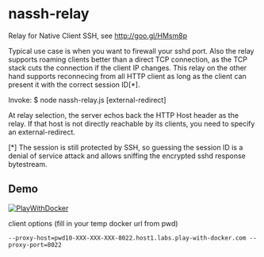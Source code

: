 nassh-relay
===========

Relay for Native Client SSH, see http://goo.gl/HMsm8p

Typical use case is when you want to firewall your sshd port. Also the
relay supports roaming clients better than a direct TCP connection, as
the TCP stack cuts the connection if the client IP changes. This relay
on the other hand supports reconnecing from all HTTP client as long as
the client can present it with the correct session ID[*].

Invoke:
$ node nassh-relay.js <port> [external-redirect]

At relay selection, the server echos back the HTTP Host header as the
relay. If that host is not directly reachable by its clients, you need
to specify an external-redirect.

[*] The session is still protected by SSH, so guessing the session ID
is a denial of service attack and allows sniffing the encrypted sshd
response bytestream.

## Demo

[![PlayWithDocker](https://github.com/play-with-docker/stacks/raw/cff22438cb4195ace27f9b15784bbb497047afa7/assets/images/button.png)](http://play-with-docker.com?stack=https://gist.githubusercontent.com/santaklouse/6b1c084bf212a4b00cbd3b838b39495b/raw)

client options (fill in your temp docker url from pwd)
```
--proxy-host=pwd10-XXX-XXX-XXX-8022.host1.labs.play-with-docker.com --proxy-port=8022
```
